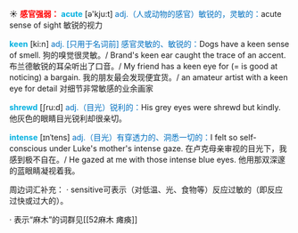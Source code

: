 ☀ <font color="red">**感官强弱：**</font>
<font color="sky blue">**acute**</font> [ə'kju:t] 
<font color="#0070c0">adj.（人或动物的感官）敏锐的，灵敏的：</font>acute sense of sight 敏锐的视力
           
<font color="sky blue">**keen**</font> [ki:n]
<font color="#0070c0">adj. [只用于名词前] 感官灵敏的、敏锐的：</font>Dogs have a keen sense of smell. 狗的嗅觉很灵敏。/ Brand's keen ear caught the trace of an accent. 布兰德敏锐的耳朵听出了口音。/ My friend has a keen eye for (= is good at noticing) a bargain. 我的朋友最会发现便宜货。/ an amateur artist with a keen eye for detail 对细节非常敏感的业余画家           

<font color="sky blue">**shrewd**</font> [ʃru:d]
<font color="#0070c0">adj.（目光）锐利的：</font>His grey eyes were shrewd but kindly. 他灰色的眼睛目光锐利却很亲切。
           
<font color="sky blue">**intense**</font> [ɪnˈtens]
<font color="#0070c0">adj.（目光）有穿透力的、洞悉一切的：</font>I felt so self-conscious under Luke's mother's intense gaze. 在卢克母亲审视的目光下，我感到极不自在。/ He gazed at me with those intense blue eyes. 他用那双深邃的蓝眼睛凝视着我。

周边词汇补充：
· sensitive可表示（对低温、光、食物等）反应过敏的（即反应过快或过大的）。

· 表示“麻木”的词群见[[52麻木 瘫痪]]

